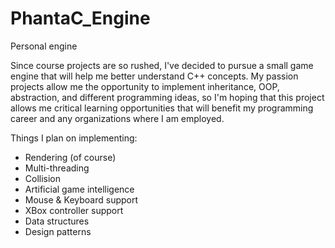 # PhantaC_Engine
Personal engine

Since course projects are so rushed, I've decided to pursue a small game engine that will help me better understand C++ concepts. My passion projects allow me the opportunity to implement inheritance, OOP, abstraction, and different programming ideas, so I'm hoping that this project allows me critical learning opportunities that will benefit my programming career and any organizations where I am employed.

Things I plan on implementing:
- Rendering (of course)
- Multi-threading
- Collision
- Artificial game intelligence
- Mouse & Keyboard support
- XBox controller support
- Data structures
- Design patterns
